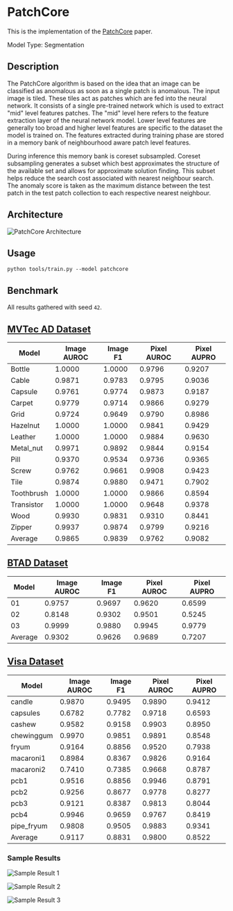 # PatchCore

This is the implementation of the [PatchCore](https://arxiv.org/pdf/2106.08265.pdf) paper.

Model Type: Segmentation

## Description

The PatchCore algorithm is based on the idea that an image can be classified as anomalous as soon as a single patch is anomalous. The input image is tiled. These tiles act as patches which are fed into the neural network. It consists of a single pre-trained network which is used to extract "mid" level features patches. The "mid" level here refers to the feature extraction layer of the neural network model. Lower level features are generally too broad and higher level features are specific to the dataset the model is trained on. The features extracted during training phase are stored in a memory bank of neighbourhood aware patch level features.

During inference this memory bank is coreset subsampled. Coreset subsampling generates a subset which best approximates the structure of the available set and allows for approximate solution finding. This subset helps reduce the search cost associated with nearest neighbour search. The anomaly score is taken as the maximum distance between the test patch in the test patch collection to each respective nearest neighbour.

## Architecture

![PatchCore Architecture](https://raw.githubusercontent.com/openvinotoolkit/anomalib/main/docs/source/images/patchcore/architecture.jpg "PatchCore Architecture")

## Usage

`python tools/train.py --model patchcore`

## Benchmark

All results gathered with seed `42`.

## [MVTec AD Dataset](https://www.mvtec.com/company/research/datasets/mvtec-ad)

| Model      | Image AUROC | Image F1 | Pixel AUROC | Pixel AUPRO |
| ---------- | ----------- | -------- | ----------- | ----------- |
| Bottle     | 1.0000      | 1.0000   | 0.9796      | 0.9207      |
| Cable      | 0.9871      | 0.9783   | 0.9795      | 0.9036      |
| Capsule    | 0.9761      | 0.9774   | 0.9873      | 0.9187      |
| Carpet     | 0.9779      | 0.9714   | 0.9866      | 0.9279      |
| Grid       | 0.9724      | 0.9649   | 0.9790      | 0.8986      |
| Hazelnut   | 1.0000      | 1.0000   | 0.9841      | 0.9429      |
| Leather    | 1.0000      | 1.0000   | 0.9884      | 0.9630      |
| Metal_nut  | 0.9971      | 0.9892   | 0.9844      | 0.9154      |
| Pill       | 0.9370      | 0.9534   | 0.9736      | 0.9365      |
| Screw      | 0.9762      | 0.9661   | 0.9908      | 0.9423      |
| Tile       | 0.9874      | 0.9880   | 0.9471      | 0.7902      |
| Toothbrush | 1.0000      | 1.0000   | 0.9866      | 0.8594      |
| Transistor | 1.0000      | 1.0000   | 0.9648      | 0.9378      |
| Wood       | 0.9930      | 0.9831   | 0.9310      | 0.8441      |
| Zipper     | 0.9937      | 0.9874   | 0.9799      | 0.9216      |
| Average    | 0.9865      | 0.9839   | 0.9762      | 0.9082      |

## [BTAD Dataset](https://www.mvtec.com/company/research/datasets/mvtec-ad)

| Model   | Image AUROC | Image F1 | Pixel AUROC | Pixel AUPRO |
| ------- | ----------- | -------- | ----------- | ----------- |
| 01      | 0.9757      | 0.9697   | 0.9620      | 0.6599      |
| 02      | 0.8148      | 0.9302   | 0.9501      | 0.5245      |
| 03      | 0.9999      | 0.9880   | 0.9945      | 0.9779      |
| Average | 0.9302      | 0.9626   | 0.9689      | 0.7207      |

## [Visa Dataset](https://github.com/amazon-science/spot-diff)

| Model      | Image AUROC | Image F1 | Pixel AUROC | Pixel AUPRO |
| ---------- | ----------- | -------- | ----------- | ----------- |
| candle     | 0.9870      | 0.9495   | 0.9890      | 0.9412      |
| capsules   | 0.6782      | 0.7782   | 0.9718      | 0.6593      |
| cashew     | 0.9582      | 0.9158   | 0.9903      | 0.8950      |
| chewinggum | 0.9970      | 0.9851   | 0.9891      | 0.8548      |
| fryum      | 0.9164      | 0.8856   | 0.9520      | 0.7938      |
| macaroni1  | 0.8984      | 0.8367   | 0.9826      | 0.9164      |
| macaroni2  | 0.7410      | 0.7385   | 0.9668      | 0.8787      |
| pcb1       | 0.9516      | 0.8856   | 0.9946      | 0.8791      |
| pcb2       | 0.9256      | 0.8677   | 0.9778      | 0.8277      |
| pcb3       | 0.9121      | 0.8387   | 0.9813      | 0.8044      |
| pcb4       | 0.9946      | 0.9659   | 0.9767      | 0.8419      |
| pipe_fryum | 0.9808      | 0.9505   | 0.9883      | 0.9341      |
| Average    | 0.9117      | 0.8831   | 0.9800      | 0.8522      |

### Sample Results

![Sample Result 1](https://raw.githubusercontent.com/openvinotoolkit/anomalib/main/docs/source/images/patchcore/results/0.png "Sample Result 1")

![Sample Result 2](https://raw.githubusercontent.com/openvinotoolkit/anomalib/main/docs/source/images/patchcore/results/1.png "Sample Result 2")

![Sample Result 3](https://raw.githubusercontent.com/openvinotoolkit/anomalib/main/docs/source/images/patchcore/results/2.png "Sample Result 3")
